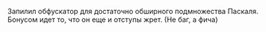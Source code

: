 Запилил обфускатор для достаточно обширного подмножества Паскаля. Бонусом идет то, что он еще и отступы жрет. (Не баг, а фича)